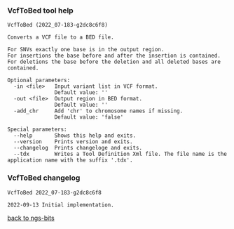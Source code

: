 ### VcfToBed tool help
	VcfToBed (2022_07-183-g2dc8c6f8)
	
	Converts a VCF file to a BED file.
	
	For SNVs exactly one base is in the output region.
	For insertions the base before and after the insertion is contained.
	For deletions the base before the deletion and all deleted bases are contained.
	
	Optional parameters:
	  -in <file>   Input variant list in VCF format.
	               Default value: ''
	  -out <file>  Output region in BED format.
	               Default value: ''
	  -add_chr     Add 'chr' to chromosome names if missing.
	               Default value: 'false'
	
	Special parameters:
	  --help       Shows this help and exits.
	  --version    Prints version and exits.
	  --changelog  Prints changeloge and exits.
	  --tdx        Writes a Tool Definition Xml file. The file name is the application name with the suffix '.tdx'.
	
### VcfToBed changelog
	VcfToBed 2022_07-183-g2dc8c6f8
	
	2022-09-13 Initial implementation.
[back to ngs-bits](https://github.com/imgag/ngs-bits)